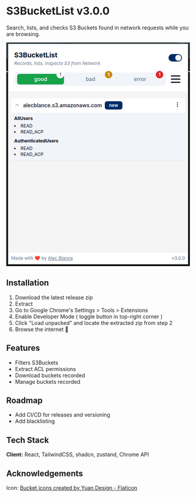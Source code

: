 # S3BucketList v3.0.0

Search, lists, and checks S3 Buckets found in network requests while you are browsing.

![alt text](image.png)

## Installation

1. Download the latest release zip
2. Extract
3. Go to Google Chrome's Settings > Tools > Extensions
4. Enable Developer Mode ( toggle button in top-right corner )
5. Click "Load unpacked" and locate the extracted zip from step 2
6. Browse the internet 🎉

## Features

- Filters S3Buckets
- Extract ACL permissions
- Download buckets recorded
- Manage buckets recorded

## Roadmap

- Add CI/CD for releases and versioning
- Add blacklisting

## Tech Stack

**Client:** React, TailwindCSS, shadcn, zustand, Chrome API

## Acknowledgements

Icon: <a href="https://www.flaticon.com/free-icons/bucket" title="bucket icons">Bucket icons created by Yuan Design - Flaticon</a>
